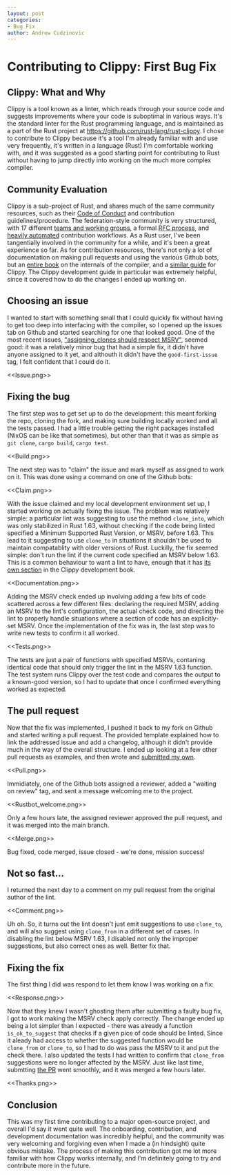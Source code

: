 ```yaml
---
layout: post
categories: 
- Bug Fix
author: Andrew Cudzinovic
---
```


# Contributing to Clippy: First Bug Fix

## Clippy: What and Why

Clippy is a tool known as a linter, which reads through your source code and
suggests improvements where your code is suboptimal in various ways. It's the
standard linter for the Rust programming language, and is maintained as a part
of the Rust project at https://github.com/rust-lang/rust-clippy. I chose to
contribute to Clippy because it's a tool I'm already familiar with and use very
frequently, it's written in a language (Rust) I'm comfortable working with, and
it was suggested as a good starting point for contributing to Rust without
having to jump directly into working on the much more complex compiler.

## Community Evaluation

Clippy is a sub-project of Rust, and shares much of the same community
resources, such as their
[Code of Conduct](https://rustc-dev-guide.rust-lang.org/getting-started.html)
and contribution guidelines/procedure. The federation-style community is very
structured, with 17 different
[teams and working groups](https://www.rust-lang.org/governance), a formal
[RFC process](https://rust-lang.github.io/rfcs/), and
[heavily automated](https://rustc-dev-guide.rust-lang.org/rustbot.html)
contribution workflows. As a Rust user, I've been tangentially involved in the
community for a while, and it's been a great experience so far. As for
contribution resources, there's not only a lot of documentation on making
pull requests and using the various Github bots, but an
[entire book](https://rustc-dev-guide.rust-lang.org/) on the internals of the
compiler, and a
[similar guide](https://doc.rust-lang.org/clippy/development/index.html) for
Clippy. The Clippy development guide in particular was extremely helpful, since
it covered how to do the changes I ended up working on.

## Choosing an issue

I wanted to start with something small that I could quickly fix without having
to get too deep into interfacing with the compiler, so I opened up the issues
tab on Github and started searching for one that looked good. One of the most
recent issues,
["assigning_clones should respect MSRV"](https://github.com/rust-lang/rust-clippy/issues/12502),
seemed good: it was a relatively minor bug that had a simple fix, it didn't
have anyone assigned to it yet, and althouth it didn't have the
`good-first-issue` tag, I felt confident that I could do it.

<<Issue.png>>

## Fixing the bug

The first step was to get set up to do the development: this meant forking the
repo, cloning the fork, and making sure building locally worked and all the
tests passed. I had a little trouble getting the right packages installed
(NixOS can be like that sometimes), but other than that it was as simple as
`git clone`, `cargo build`, `cargo test`.

<<Build.png>>

The next step was to "claim" the issue and mark myself as assigned to work on
it. This was done using a command on one of the Github bots:

<<Claim.png>>

With the issue claimed and my local development environment set up, I started
working on actually fixing the issue. The problem was relatively simple: a
particular lint was suggesting to use the method `clone_into`, which was only
stabilized in Rust 1.63, without checking if the code being linted specified a
Minimum Supported Rust Version, or MSRV, before 1.63. This lead to it suggesting
to use `clone_to` in situations it shouldn't be used to maintain compatablity
with older versions of Rust. Luckilly, the fix seemed simple: don't run the lint
if the current code specified an MSRV below 1.63. This is a common behaviour to
want a lint to have, enough that it has
[its own section](https://doc.rust-lang.org/clippy/development/adding_lints.html#specifying-the-lints-minimum-supported-rust-version-msrv)
in the Clippy development book.

<<Documentation.png>>

Adding the MSRV check ended up involving adding a few bits of code scattered
across a few different files: declaring the required MSRV, adding an MSRV to the
lint's configuration, the actual check code, and directing the lint to properly
handle situations where a section of code has an explicitly-set MSRV. Once the
implementation of the fix was in, the last step was to write new tests to
confirm it all worked.

<<Tests.png>>

The tests are just a pair of functions with specified MSRVs, contaning identical
code that should only trigger the lint in the MSRV 1.63 function. The test
system runs Clippy over the test code and compares the output to a known-good
version, so I had to update that once I confirmed everything worked as expected.

## The pull request

Now that the fix was implemented, I pushed it back to my fork on Github and
started writing a pull request. The provided template explained how to link the
addressed issue and add a changelog, although it didn't provide much in the way
of the overall structure. I ended up looking at a few other pull requests as
examples, and then wrote and
[submitted my own](https://github.com/rust-lang/rust-clippy/pull/12511).

<<Pull.png>>

Immidiately, one of the Github bots assigned a reviewer, added a "waiting on
review" tag, and sent a message welcoming me to the project.

<<Rustbot_welcome.png>>

Only a few hours late, the assigned reviewer approved the pull request, and it
was merged into the main branch.

<<Merge.png>>

Bug fixed, code merged, issue closed - we're done, mission success!

## Not so fast...

I returned the next day to a comment on my pull request from the original author
of the lint.

<<Comment.png>>

Uh oh. So, it turns out the lint doesn't just emit suggestions to use
`clone_to`, and will also suggest using `clone_from` in a different set of
cases. In disabling the lint below MSRV 1.63, I disabled not only the improper
suggestions, but also correct ones as well. Better fix that.

## Fixing the fix

The first thing I did was respond to let them know I was working on a fix:

<<Response.png>>

Now that they knew I wasn't ghosting them after submitting a faulty bug fix, I
got to work making the MSRV check apply correctly. The change ended up being a
lot simpler than I expected - there was already a function `is_ok_to_suggest`
that checks if a given pice of code should be linted. Since it aleady had access
to whether the suggested function would be `clone_from` or `clone_to`, so I had
to do was pass the MSRV to it and put the check there. I also updated the tests
I had written to confirm that `clone_from` suggestions were no longer affected
by the MSRV. Just like last time, submtting
[the PR](https://github.com/rust-lang/rust-clippy/pull/12516) went smoothly,
and it was merged a few hours later.

<<Thanks.png>>

## Conclusion

This was my first time contributing to a major open-source project, and overall
I'd say it went quite well. The onboarding, contribution, and development
documentation was incredibly helpful, and the community was very welcoming and
forgiving even when I made a (in hindsight) quite obvious mistake. The process
of making this contribution got me lot more familiar with how Clippy works
internally, and I'm definitely going to try and contribute more in the future.
